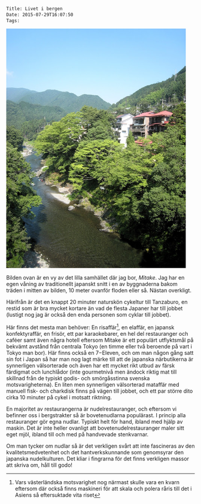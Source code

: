     Title: Livet i bergen
    Date: 2015-07-29T16:07:50
    Tags:

![](/img/Mitake.jpg)

Bilden ovan är en vy av det lilla samhället där jag bor, *Mitake*. Jag har en egen våning av traditionellt japanskt snitt i en av byggnaderna bakom träden i mitten av bilden, 10 meter ovanför floden eller så. Nästan overkligt.

Härifrån är det en knappt 20 minuter naturskön cykeltur till Tanzaburo, en restid som är bra mycket kortare än vad de flesta Japaner har till jobbet (lustigt nog jag är också den enda personen som cyklar till jobbet).

Här finns det mesta man behöver: En risaffär[^1], en elaffär, en japansk konfektyraffär, en frisör, ett par karaokebarer, en hel del restauranger och caféer samt även några hotell eftersom Mitake är ett populärt utflyktsmål på bekvämt avstånd från centrala Tokyo (en timme eller två beroende på vart i Tokyo man bor). Här finns också en 7−Eleven, och om man någon gång satt sin fot i Japan så har man nog lagt märke till att de japanska närbutikerna är synnerligen välsorterade och även har ett mycket rikt utbud av färsk färdigmat och lunchlådor (inte gourmetnivå men ändock riktig mat till skillnad från de typiskt godis- och smörgåsstinna svenska motsvarigheterna). En liten men synnerligen välsorterad mataffär med manuell fisk- och charkdisk finns på vägen till jobbet, och ett par större dito cirka 10 minuter på cykel i motsatt riktning.

En majoritet av restaurangerna är nudelrestauranger, och eftersom vi befinner oss i bergstrakter så är bovetenudlarna populärast. I princip alla restauranger gör egna nudlar. Typiskt helt för hand, ibland med hjälp av maskin. Det är inte heller ovanligt att bovetenudelrestauranger maler sitt eget mjöl, ibland till och med på handvevade stenkvarnar.

Om man tycker om nudlar så är det verkligen svårt att inte fascineras av den kvalitetsmedvetenhet och det hantverkskunnande som genomsyrar den japanska nudelkulturen. Det kliar i fingrarna för det finns verkligen massor att skriva om, håll till godo!

[^1]: Vars västerländska motsvarighet nog närmast skulle vara en kvarn eftersom där också finns maskineri för att skala och polera råris till det i Asiens så eftersuktade vita riset
